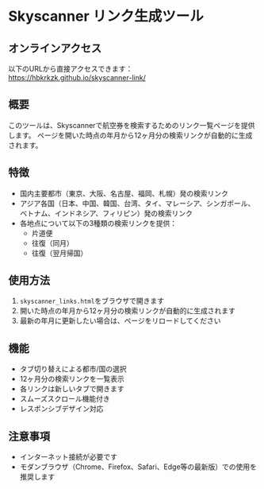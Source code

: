 # Skyscanner リンク生成ツール

## オンラインアクセス
以下のURLから直接アクセスできます：  
https://hbkrkzk.github.io/skyscanner-link/

## 概要
このツールは、Skyscannerで航空券を検索するためのリンク一覧ページを提供します。
ページを開いた時点の年月から12ヶ月分の検索リンクが自動的に生成されます。

## 特徴
- 国内主要都市（東京、大阪、名古屋、福岡、札幌）発の検索リンク
- アジア各国（日本、中国、韓国、台湾、タイ、マレーシア、シンガポール、ベトナム、インドネシア、フィリピン）発の検索リンク
- 各地点について以下の3種類の検索リンクを提供：
  - 片道便
  - 往復（同月）
  - 往復（翌月帰国）

## 使用方法
1. `skyscanner_links.html`をブラウザで開きます
2. 開いた時点の年月から12ヶ月分の検索リンクが自動的に生成されます
3. 最新の年月に更新したい場合は、ページをリロードしてください

## 機能
- タブ切り替えによる都市/国の選択
- 12ヶ月分の検索リンクを一覧表示
- 各リンクは新しいタブで開きます
- スムーズスクロール機能付き
- レスポンシブデザイン対応

## 注意事項
- インターネット接続が必要です
- モダンブラウザ（Chrome、Firefox、Safari、Edge等の最新版）での使用を推奨します